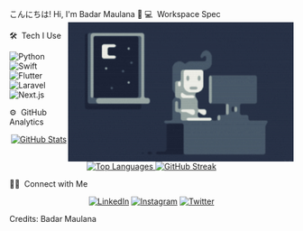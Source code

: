 こんにちは!
Hi, I'm Badar Maulana 👋
<img alt="Night Coding" src="https://raw.githubusercontent.com/AVS1508/AVS1508/master/assets/Night-Coding.gif" align="right" width="400"/>
💻  Workspace Spec


🛠  Tech I Use
<p> <img src="https://img.shields.io/badge/-Python-05122A?style=flat&logo=python" alt="Python" />&nbsp; <img src="https://img.shields.io/badge/Swift-05122A?flat&logo=swift&logoColor=D06224" alt="Swift" />&nbsp; <img src="https://img.shields.io/badge/Flutter-05122A?style=flat&logo=flutter&logoColor=94B3FD" alt="Flutter" />&nbsp; <img src="https://img.shields.io/badge/Laravel-05122A?style=flat&logo=laravel&logoColor=FF2D20" alt="Laravel" />&nbsp; <img src="https://img.shields.io/badge/Next.js-05122A?style=flat&logo=next.js&logoColor=FFFFFF" alt="Next.js" /> </p>
⚙️  GitHub Analytics
<p align="center"> <a href="https://github.com/badadarr"> <img height="180em" src="https://github-readme-stats.vercel.app/api?username=badadarr&show_icons=true&theme=algolia&include_all_commits=true&count_private=true" alt="GitHub Stats" /> <img height="180em" src="https://github-readme-stats-eight-theta.vercel.app/api/top-langs/?username=badadarr&layout=compact&langs_count=8&theme=algolia" alt="Top Languages" /> <img height="180em" src="https://github-readme-streak-stats.herokuapp.com/?user=badadarr&theme=dark&hide_border=false" alt="GitHub Streak" /> </a> </p>
🤝🏻  Connect with Me
<p align="center"> <a href="https://linkedin.com/in/badadarrs"><img src="https://img.shields.io/badge/-Linkedin-0077B5?style=flat&logo=Linkedin&logoColor=white" alt="LinkedIn" /></a> <a href="https://www.instagram.com/mbadarre"><img src="https://img.shields.io/badge/-Instagram-E4405F?style=flat&logo=Instagram&logoColor=white" alt="Instagram" /></a> <a href="https://www.twitter.com/bididaw"><img src="https://img.shields.io/badge/-Twitter-1DA1F2?style=flat&logo=twitter&logoColor=white" alt="Twitter" /></a> </p>
Credits: Badar Maulana

